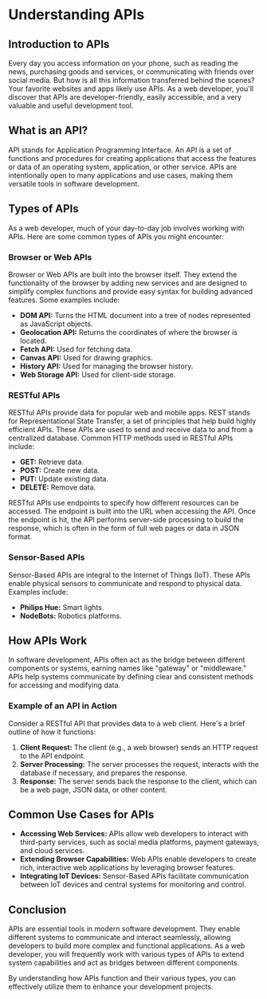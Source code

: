 # Understanding APIs

## Introduction to APIs
Every day you access information on your phone, such as reading the news, purchasing goods and services, or communicating with friends over social media. But how is all this information transferred behind the scenes? Your favorite websites and apps likely use APIs. As a web developer, you'll discover that APIs are developer-friendly, easily accessible, and a very valuable and useful development tool.

## What is an API?
API stands for Application Programming Interface. An API is a set of functions and procedures for creating applications that access the features or data of an operating system, application, or other service. APIs are intentionally open to many applications and use cases, making them versatile tools in software development.

## Types of APIs
As a web developer, much of your day-to-day job involves working with APIs. Here are some common types of APIs you might encounter:

### Browser or Web APIs
Browser or Web APIs are built into the browser itself. They extend the functionality of the browser by adding new services and are designed to simplify complex functions and provide easy syntax for building advanced features. Some examples include:
- **DOM API:** Turns the HTML document into a tree of nodes represented as JavaScript objects.
- **Geolocation API:** Returns the coordinates of where the browser is located.
- **Fetch API:** Used for fetching data.
- **Canvas API:** Used for drawing graphics.
- **History API:** Used for managing the browser history.
- **Web Storage API:** Used for client-side storage.

### RESTful APIs
RESTful APIs provide data for popular web and mobile apps. REST stands for Representational State Transfer, a set of principles that help build highly efficient APIs. These APIs are used to send and receive data to and from a centralized database. Common HTTP methods used in RESTful APIs include:
- **GET:** Retrieve data.
- **POST:** Create new data.
- **PUT:** Update existing data.
- **DELETE:** Remove data.

RESTful APIs use endpoints to specify how different resources can be accessed. The endpoint is built into the URL when accessing the API. Once the endpoint is hit, the API performs server-side processing to build the response, which is often in the form of full web pages or data in JSON format.

### Sensor-Based APIs
Sensor-Based APIs are integral to the Internet of Things (IoT). These APIs enable physical sensors to communicate and respond to physical data. Examples include:
- **Philips Hue:** Smart lights.
- **NodeBots:** Robotics platforms.

## How APIs Work
In software development, APIs often act as the bridge between different components or systems, earning names like "gateway" or "middleware." APIs help systems communicate by defining clear and consistent methods for accessing and modifying data.

### Example of an API in Action
Consider a RESTful API that provides data to a web client. Here's a brief outline of how it functions:
1. **Client Request:** The client (e.g., a web browser) sends an HTTP request to the API endpoint.
2. **Server Processing:** The server processes the request, interacts with the database if necessary, and prepares the response.
3. **Response:** The server sends back the response to the client, which can be a web page, JSON data, or other content.

## Common Use Cases for APIs
- **Accessing Web Services:** APIs allow web developers to interact with third-party services, such as social media platforms, payment gateways, and cloud services.
- **Extending Browser Capabilities:** Web APIs enable developers to create rich, interactive web applications by leveraging browser features.
- **Integrating IoT Devices:** Sensor-Based APIs facilitate communication between IoT devices and central systems for monitoring and control.

## Conclusion
APIs are essential tools in modern software development. They enable different systems to communicate and interact seamlessly, allowing developers to build more complex and functional applications. As a web developer, you will frequently work with various types of APIs to extend system capabilities and act as bridges between different components.

By understanding how APIs function and their various types, you can effectively utilize them to enhance your development projects.
